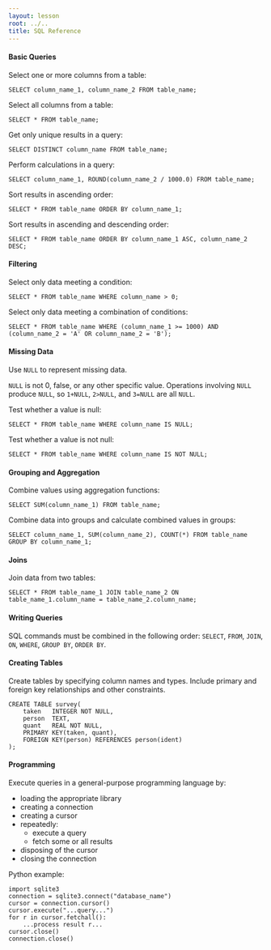 ```yaml
---
layout: lesson
root: ../..
title: SQL Reference
---
```


#### Basic Queries

Select one or more columns from a table:

    SELECT column_name_1, column_name_2 FROM table_name;

Select all columns from a table:

    SELECT * FROM table_name;

Get only unique results in a query:

    SELECT DISTINCT column_name FROM table_name;

Perform calculations in a query:

    SELECT column_name_1, ROUND(column_name_2 / 1000.0) FROM table_name;

Sort results in ascending order:

    SELECT * FROM table_name ORDER BY column_name_1;

Sort results in ascending and descending order:

    SELECT * FROM table_name ORDER BY column_name_1 ASC, column_name_2 DESC;

#### Filtering

Select only data meeting a condition:

    SELECT * FROM table_name WHERE column_name > 0;

Select only data meeting a combination of conditions:

    SELECT * FROM table_name WHERE (column_name_1 >= 1000) AND (column_name_2 = 'A' OR column_name_2 = 'B');

#### Missing Data

Use `NULL` to represent missing data.

`NULL` is not 0, false, or any other specific value.
Operations involving `NULL` produce `NULL`, so `1+NULL`, `2>NULL`, and `3=NULL` are all `NULL`.

Test whether a value is null:

    SELECT * FROM table_name WHERE column_name IS NULL;

Test whether a value is not null:

    SELECT * FROM table_name WHERE column_name IS NOT NULL;

#### Grouping and Aggregation

Combine values using aggregation functions:

    SELECT SUM(column_name_1) FROM table_name;

Combine data into groups and calculate combined values in groups:

    SELECT column_name_1, SUM(column_name_2), COUNT(*) FROM table_name GROUP BY column_name_1;

#### Joins

Join data from two tables:

    SELECT * FROM table_name_1 JOIN table_name_2 ON table_name_1.column_name = table_name_2.column_name;

#### Writing Queries

SQL commands must be combined in the following order:
`SELECT`, `FROM`, `JOIN`, `ON`, `WHERE`, `GROUP BY`, `ORDER BY`.

#### Creating Tables

Create tables by specifying column names and types.
Include primary and foreign key relationships and other constraints.

    CREATE TABLE survey(
        taken   INTEGER NOT NULL,
        person  TEXT,
        quant   REAL NOT NULL,
        PRIMARY KEY(taken, quant),
        FOREIGN KEY(person) REFERENCES person(ident)
    );

#### Programming

Execute queries in a general-purpose programming language by:

*   loading the appropriate library
*   creating a connection
*   creating a cursor
*   repeatedly:
    *   execute a query
    *   fetch some or all results
*   disposing of the cursor
*   closing the connection

Python example:

    import sqlite3
    connection = sqlite3.connect("database_name")
    cursor = connection.cursor()
    cursor.execute("...query...")
    for r in cursor.fetchall():
        ...process result r...
    cursor.close()
    connection.close()
